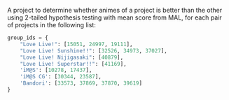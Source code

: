 A project to determine whether animes of a project is better than the other using 2-tailed hypothesis testing with mean score from MAL, for each pair of projects in the following list:
```python 
group_ids = {
    "Love Live!": [15051, 24997, 19111],
    "Love Live! Sunshine!!": [32526, 34973, 37027],
    "Love Live! Nijigasaki": [40879], 
    "Love Live! Superstar!!": [41169], 
    'iM@S': [10278, 17437], 
    'iM@S CG': [30344, 23587],
    'Bandori': [33573, 37869, 37870, 39619]
}
```